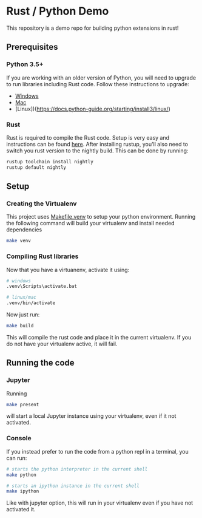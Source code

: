# Rust / Python Demo

This repository is a demo repo for building python extensions in rust!

## Prerequisites

### Python 3.5+

If you are working with an older version of Python, you will need to upgrade to run libraries including Rust code. Follow these instructions to upgrade:

- [Windows](https://docs.python-guide.org/starting/install3/win/)
- [Mac](https://docs.python-guide.org/starting/install3/osx/)
- [Linux])(https://docs.python-guide.org/starting/install3/linux/)

### Rust

Rust is required to compile the Rust code. Setup is very easy and instructions can be found [here](https://www.rust-lang.org/tools/install). After installing rustup, you'll also need to switch you rust version to the nightly build. This can be done by running:

```bash
rustup toolchain install nightly
rustup default nightly
```

## Setup

### Creating the Virtualenv

This project uses [Makefile.venv](https://github.com/sio/Makefile.venv) to setup your python environment. Running the following command will build your virtualenv and install needed dependencies

```bash
make venv
```

### Compiling Rust libraries

Now that you have a virtuanenv, activate it using:

```bash
# windows
.venv\Scripts\activate.bat

# linux/mac
.venv/bin/activate
```

Now just run:

```bash
make build
```

This will compile the rust code and place it in the current virtualenv. If you do not have your virtualenv active, it will fail.

## Running the code

### Jupyter

Running

```bash
make present
```

will start a local Jupyter instance using your virtualenv, even if it not activated.

### Console

If you instead prefer to run the code from a python repl in a terminal, you can run:

```bash
# starts the python interpreter in the current shell
make python

# starts an ipython instance in the current shell
make ipython
```

Like with jupyter option, this will run in your virtualenv even if you have not activated it.
